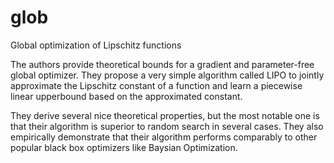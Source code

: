 # glob
Global optimization of Lipschitz functions

The authors provide theoretical bounds for a gradient and parameter-free global optimizer. They propose a very simple algorithm called LIPO to jointly approximate the Lipschitz constant of a function and learn a piecewise linear upperbound based on the approximated constant.

They derive several nice theoretical properties, but the most notable one is that their algorithm is superior to random search in several cases. They also empirically demonstrate that their algorithm performs comparably to other popular black box optimizers like Baysian Optimization.
